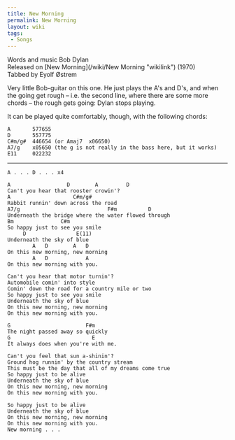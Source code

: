 ```yaml
---
title: New Morning
permalink: New Morning
layout: wiki
tags:
 - Songs
---
```


Words and music Bob Dylan  
Released on [New Morning](/wiki/New Morning "wikilink") (1970)  
Tabbed by Eyolf Østrem

Very little Bob-guitar on this one. He just plays the A's and D's, and
when the going get rough – i.e. the second line, where there are some
more chords – the rough gets going: Dylan stops playing.

It can be played quite comfortably, though, with the following chords:

    A       577655
    D       557775
    C#m/g#  446654 (or Amaj7  x06650)
    A7/g    x05650 (the g is not really in the bass here, but it works)
    E11     022232

* * * * *

    A . . . D . . . x4

    A                  D        A         D
    Can't you hear that rooster crowin'?
    A                    C#m/g#
    Rabbit runnin' down across the road
    A7/g                            F#m          D
    Underneath the bridge where the water flowed through
    Bm               C#m
    So happy just to see you smile
         D                E(11)
    Underneath the sky of blue
            A   D        A   D
    On this new morning, new morning
            A   D            A
    On this new morning with you.

    Can't you hear that motor turnin'?
    Automobile comin' into style
    Comin' down the road for a country mile or two
    So happy just to see you smile
    Underneath the sky of blue
    On this new morning, new morning
    On this new morning with you.

    G                        F#m
    The night passed away so quickly
    G                          E
    It always does when you're with me.

    Can't you feel that sun a-shinin'?
    Ground hog runnin' by the country stream
    This must be the day that all of my dreams come true
    So happy just to be alive
    Underneath the sky of blue
    On this new morning, new morning
    On this new morning with you.

    So happy just to be alive
    Underneath the sky of blue
    On this new morning, new morning
    On this new morning with you.
    New morning . . .
